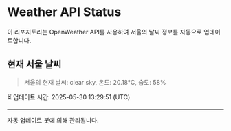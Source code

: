 
# Weather API Status

이 리포지토리는 OpenWeather API를 사용하여 서울의 날씨 정보를 자동으로 업데이트합니다.

## 현재 서울 날씨
> 서울의 현재 날씨: clear sky, 온도: 20.18°C, 습도: 58%

⏳ 업데이트 시간: 2025-05-30 13:29:51 (UTC)

---
자동 업데이트 봇에 의해 관리됩니다.
